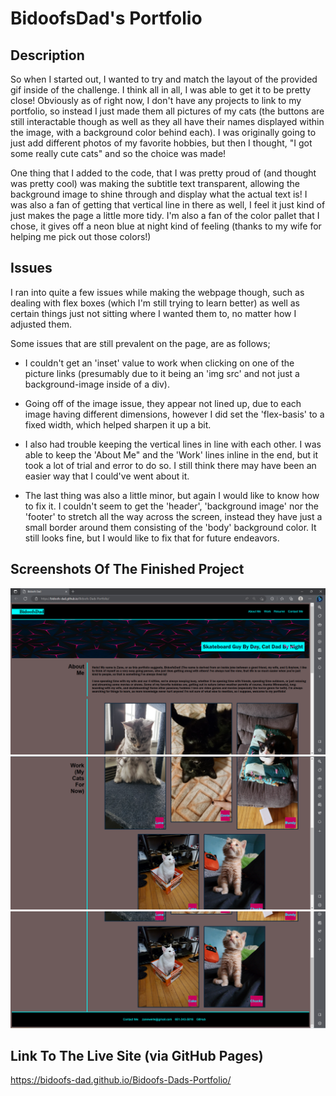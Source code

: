# BidoofsDad's Portfolio

## Description

So when I started out, I wanted to try and match the layout of the provided gif inside of the challenge. I think all in all, I was able to get it to be pretty close! Obviously as of right now, I don't have any projects to link to my portfolio, so instead I just made them all pictures of my cats (the buttons are still interactable though as well as they all have their names displayed within the image, with a background color behind each). I was originally going to just add different photos of my favorite hobbies, but then I thought, "I got some really cute cats" and so the choice was made!

One thing that I added to the code, that I was pretty proud of (and thought was pretty cool) was making the subtitle text transparent, allowing the background image to shine through and display what the actual text is! I was also a fan of getting that vertical line in there as well, I feel it just kind of just makes the page a little more tidy. I'm also a fan of the color pallet that I chose, it gives off a neon blue at night kind of feeling (thanks to my wife for helping me pick out those colors!)

## Issues

I ran into quite a few issues while making the webpage though, such as dealing with flex boxes (which I'm still trying to learn better) as well as certain things just not sitting where I wanted them to, no matter how I adjusted them.

Some issues that are still prevalent on the page, are as follows;

* I couldn't get an 'inset' value to work when clicking on one of the picture links (presumably due to it being an 'img src' and not just a background-image inside of a div).

* Going off of the image issue, they appear not lined up, due to each image having different dimensions, however I did set the 'flex-basis' to a fixed width, which helped sharpen it up a bit.

* I also had trouble keeping the vertical lines in line with each other. I was able to keep the 'About Me" and the 'Work' lines inline in the end, but it took a lot of trial and error to do so. I still think there may have been an easier way that I could've went about it.
<!--- I actually found the solution to this, turns out I had another empty 'footer' tag above the other one, just a silly mistake.

* A small issue I couldn't find the solution to was in the footer. When adding a border to it, it seems it wanted to double up and add two. In the end I actually liked the look of the double line, but I would still like to know how to change that. --->

* The last thing was also a little minor, but again I would like to know how to fix it. I couldn't seem to get the 'header', 'background image' nor the 'footer' to stretch all the way across the screen, instead they have just a small border around them consisting of the 'body' background color. It still looks fine, but I would like to fix that for future endeavors.

## Screenshots Of The Finished Project

![Bidoofs-Dads-Portfolio](/assets/images/Screenshot%20Top.png)
![Bidoofs-Dads-Portfolio](/assets/images/Screenshot%20Middle.png)
![Bidoofs-Dads-Portfolio](/assets/images/Screenshot%20Bottom.png)

## Link To The Live Site (via GitHub Pages)

https://bidoofs-dad.github.io/Bidoofs-Dads-Portfolio/